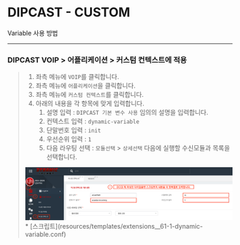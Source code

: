 # DIPCAST - CUSTOM

Variable 사용 방법
***

### DIPCAST VOIP > 어플리케이션 > 커스텀 컨텍스트에 적용
>
> 1. 좌측 메뉴에 ```VOIP```를 클릭합니다.
> 1. 좌측 메뉴에 ```어플리케이션```을 클릭합니다.
> 1. 좌측 메뉴에 ```커스텀 컨텍스트```를 클릭합니다.
> 1. 아래의 내용을 각 항목에 맞게 입력합니다.
>       1. 설명 입력 : ```DIPCAST 기본 변수 사용``` 임의의 설명을 입력합니다.
>       1. 컨텍스트 입력 : ```dynamic-variable```
>       1. 단말번호 입력 : ```init```
>       1. 우선순위 입력 : ```1```
>       1. 다음 라우팅 선택 : ```모듈선택``` >  ```상세선택``` 다음에 실행할 수신모듈과 목록을 선택합니다. 
> <img src="resources/images/dcce-custom-context.png">
> * [스크립트](resources/templates/extensions__61-1-dynamic-variable.conf)
